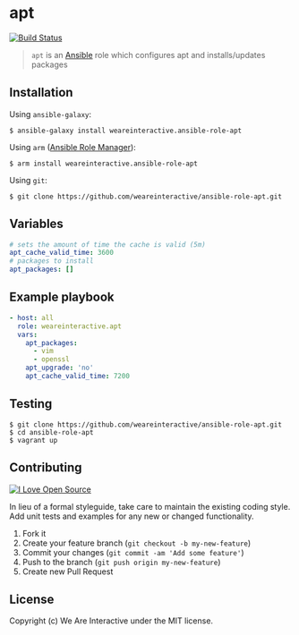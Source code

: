 # apt

[![Build Status](https://travis-ci.org/weareinteractive/ansible-role-apt.png?branch=master)](https://travis-ci.org/weareinteractive/ansible-role-apt)

> `apt` is an [Ansible](http://www.ansible.com) role which configures apt and installs/updates packages

## Installation

Using `ansible-galaxy`:

```
$ ansible-galaxy install weareinteractive.ansible-role-apt
```

Using `arm` ([Ansible Role Manager](https://github.com/mirskytech/ansible-role-manager/)):

```
$ arm install weareinteractive.ansible-role-apt
```

Using `git`:

```
$ git clone https://github.com/weareinteractive/ansible-role-apt.git
```

## Variables

```yml
# sets the amount of time the cache is valid (5m)
apt_cache_valid_time: 3600
# packages to install
apt_packages: []
```

## Example playbook

```yml
- host: all
  role: weareinteractive.apt
  vars:
    apt_packages:
      - vim
      - openssl
    apt_upgrade: 'no'
    apt_cache_valid_time: 7200 
```

## Testing

```
$ git clone https://github.com/weareinteractive/ansible-role-apt.git
$ cd ansible-role-apt
$ vagrant up
```

## Contributing
[![I Love Open Source](http://www.iloveopensource.io/images/logo-lightbg.png)](http://www.iloveopensource.io/projects/53da2bea87659fce66003fa9)

In lieu of a formal styleguide, take care to maintain the existing coding style. Add unit tests and examples for any new or changed functionality.

1. Fork it
2. Create your feature branch (`git checkout -b my-new-feature`)
3. Commit your changes (`git commit -am 'Add some feature'`)
4. Push to the branch (`git push origin my-new-feature`)
5. Create new Pull Request

## License
Copyright (c) We Are Interactive under the MIT license.
